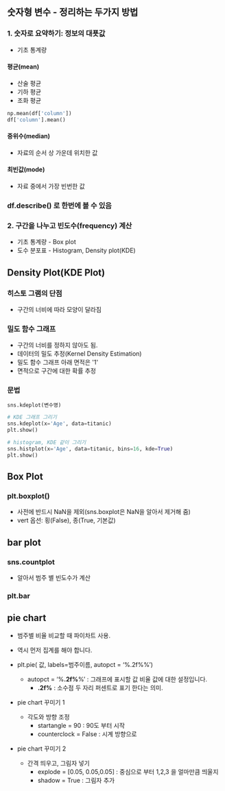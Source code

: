 
## 숫자형 변수 - 정리하는 두가지 방법

### 1. 숫자로 요약하기: 정보의 대푯값
- 기초 통계량

#### 평균(mean)
- 산술 평균
- 기하 평균
- 조화 평균
```python
np.mean(df['column'])
df['column'].mean()
```
#### 중위수(median)
- 자료의 순서 상 가운데 위치한 값

#### 최빈값(mode)
- 자료 중에서 가장 빈번한 값

### df.describe() 로 한번에 볼 수 있음


### 2. 구간을 나누고 빈도수(frequency) 계산

- 기초 통계량 - Box plot
- 도수 분포표 - Histogram, Density plot(KDE)



## Density Plot(KDE Plot)
### 히스토 그램의 단점
- 구간의 너비에 따라 모양이 달라짐

### 밀도 함수 그래프
- 구간의 너비를 정하지 않아도 됨.
- 데이터의 밀도 추정(Kernel Density Estimation)
- 밀도 함수 그래프 아래 면적은 '1'
- 면적으로 구간에 대한 확률 추정

### 문법
```python
sns.kdeplot(변수명)
```


```python
# KDE 그래프 그리기
sns.kdeplot(x='Age', data=titanic)
plt.show()

# histogram, KDE 같이 그리기
sns.histplot(x='Age', data=titanic, bins=16, kde=True)
plt.show()
```



## Box Plot

### plt.boxplot()
- 사전에 반드시 NaN을 제외(sns.boxplot은 NaN을 알아서 제거해 줌)
- vert 옵션: 횡(False), 종(True, 기본값)



## bar plot

### sns.countplot
- 알아서 범주 별 빈도수가 계산
### plt.bar




## pie chart

- 범주별 비율 비교할 때 파이차트 사용.
- 역시 먼저 집계를 해야 합니다.
- plt.pie( 값, labels=범주이름, autopct = ‘%.2f%%’)
    - autopct = ‘%**.2f%**%’ : 그래프에 표시할 값 비율 값에 대한 설정입니다.
        - **.2f%** : 소수점 두 자리 퍼센트로 표기 한다는 의미.

- pie chart 꾸미기 1
    
    - 각도와 방향 조정
        - startangle = 90 : 90도 부터 시작
        - counterclock = False : 시계 방향으로

- pie chart 꾸미기 2
    
    - 간격 띄우고, 그림자 넣기
        - explode = [0.05, 0.05,0.05] : 중심으로 부터 1,2,3 을 얼마만큼 띄울지
        - shadow = True : 그림자 추가



